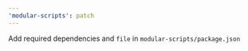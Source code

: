 ```yaml
---
'modular-scripts': patch
---
```


Add required dependencies and `file` in `modular-scripts/package.json`
